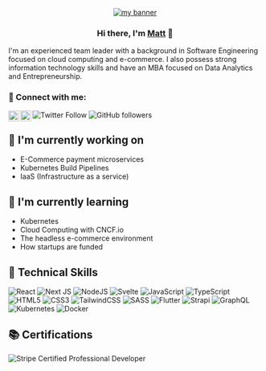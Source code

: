 <p align="center">
  <a href="https://www.matthew-lewis.online/" target="_blank" rel="noreferrer"><img src="https://user-images.githubusercontent.com/29663600/169877638-43f78df7-2038-4744-9a51-954b8df0ab33.jpg" alt="my banner"></a>
</p>

<h3 align="center">
Hi there, I'm <a href="https://www.matthew-lewis.online/" target="_blank" rel="noreferrer">Matt</a> 👋
</h3>

I'm an experienced team leader with a background in Software Engineering focused on cloud computing and e-commerce. I also possess strong information technology skills and have an MBA focused on Data Analytics and Entrepreneurship.

### 🔗 Connect with me:

<a href="https://www.linkedin.com/in/malewis5/"><img align="left" src="https://raw.githubusercontent.com/yushi1007/yushi1007/main/images/linkedin.svg" alt="Matthew Lewis | LinkedIn" width="21px"/></a>
<a href="https://instagram.com/matt____lewis"><img align="left" src="https://raw.githubusercontent.com/yushi1007/yushi1007/main/images/instagram.svg" alt="Matthew Lewis | Instagram" width="21px"/></a>
![Twitter Follow](https://img.shields.io/twitter/follow/mttlws?style=social)
![GitHub followers](https://img.shields.io/github/followers/malewis5?style=social)
</br>

## 🔭 I'm currently working on

- E-Commerce payment microservices
- Kubernetes Build Pipelines
- IaaS (Infrastructure as a service)

## 🌱 I'm currently learning

- Kubernetes
- Cloud Computing with CNCF.io
- The headless e-commerce environment
- How startups are funded

## 💼 Technical Skills

![React](https://img.shields.io/badge/react-%2320232a.svg?style=for-the-badge&logo=react&logoColor=%2361DAFB)
![Next JS](https://img.shields.io/badge/Next-black?style=for-the-badge&logo=next.js&logoColor=white)
![NodeJS](https://img.shields.io/badge/node.js-6DA55F?style=for-the-badge&logo=node.js&logoColor=white)
![Svelte](https://img.shields.io/badge/svelte-%23f1413d.svg?style=for-the-badge&logo=svelte&logoColor=white)
![JavaScript](https://img.shields.io/badge/javascript-%23323330.svg?style=for-the-badge&logo=javascript&logoColor=%23F7DF1E)
![TypeScript](https://img.shields.io/badge/typescript-%23007ACC.svg?style=for-the-badge&logo=typescript&logoColor=white)
![HTML5](https://img.shields.io/badge/html5-%23E34F26.svg?style=for-the-badge&logo=html5&logoColor=white)
![CSS3](https://img.shields.io/badge/css3-%231572B6.svg?style=for-the-badge&logo=css3&logoColor=white)
![TailwindCSS](https://img.shields.io/badge/tailwindcss-%2338B2AC.svg?style=for-the-badge&logo=tailwind-css&logoColor=white)
![SASS](https://img.shields.io/badge/SASS-hotpink.svg?style=for-the-badge&logo=SASS&logoColor=white)
![Flutter](https://img.shields.io/badge/Flutter-%2302569B.svg?style=for-the-badge&logo=Flutter&logoColor=white)
![Strapi](https://img.shields.io/badge/strapi-%232E7EEA.svg?style=for-the-badge&logo=strapi&logoColor=white)
![GraphQL](https://img.shields.io/badge/-GraphQL-E10098?style=for-the-badge&logo=graphql&logoColor=white)
![Kubernetes](https://img.shields.io/badge/kubernetes-%23326ce5.svg?style=for-the-badge&logo=kubernetes&logoColor=white)
![Docker](https://img.shields.io/badge/docker-%230db7ed.svg?style=for-the-badge&logo=docker&logoColor=white)

## 📚 Certifications

![Stripe Certified Professional Developer](https://api.accredible.com/v1/frontend/credential_website_embed_image/badge/60265399")
